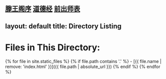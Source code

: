 [滕王阁序](twgx.md)
[道德经](ddj.md)
[前出师表](qcsb.md)
---
layout: default
title: Directory Listing
---

# Files in This Directory:

{% for file in site.static_files %}
  {% if file.path contains '.' %}
    - [{{ file.name | remove: 'index.html' }}]({{ file.path | absolute_url }})
  {% endif %}
{% endfor %}
